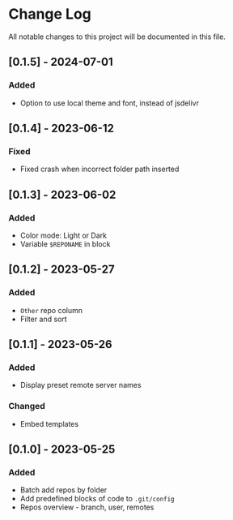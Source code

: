# Change Log
All notable changes to this project will be documented in this file.

## [0.1.5] - 2024-07-01
### Added
- Option to use local theme and font, instead of jsdelivr

## [0.1.4] - 2023-06-12
### Fixed
- Fixed crash when incorrect folder path inserted

## [0.1.3] - 2023-06-02
### Added
- Color mode: Light or Dark
- Variable `$REPONAME` in block

## [0.1.2] - 2023-05-27
### Added
- `Other` repo column
- Filter and sort

## [0.1.1] - 2023-05-26
### Added
- Display preset remote server names

### Changed
- Embed templates

## [0.1.0] - 2023-05-25
### Added
- Batch add repos by folder
- Add predefined blocks of code to `.git/config`
- Repos overview - branch, user, remotes

